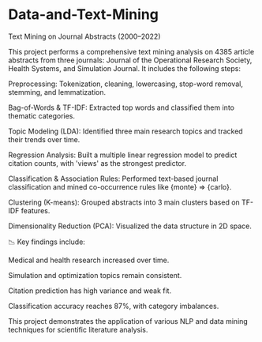 # Data-and-Text-Mining

Text Mining on Journal Abstracts (2000–2022)

This project performs a comprehensive text mining analysis on 4385 article abstracts from three journals: Journal of the Operational Research Society, Health Systems, and Simulation Journal. It includes the following steps:

Preprocessing: Tokenization, cleaning, lowercasing, stop-word removal, stemming, and lemmatization.

Bag-of-Words & TF-IDF: Extracted top words and classified them into thematic categories.

Topic Modeling (LDA): Identified three main research topics and tracked their trends over time.

Regression Analysis: Built a multiple linear regression model to predict citation counts, with 'views' as the strongest predictor.

Classification & Association Rules: Performed text-based journal classification and mined co-occurrence rules like {monte} => {carlo}.

Clustering (K-means): Grouped abstracts into 3 main clusters based on TF-IDF features.

Dimensionality Reduction (PCA): Visualized the data structure in 2D space.

📉 Key findings include:

Medical and health research increased over time.

Simulation and optimization topics remain consistent.

Citation prediction has high variance and weak fit.

Classification accuracy reaches 87%, with category imbalances.

This project demonstrates the application of various NLP and data mining techniques for scientific literature analysis.
